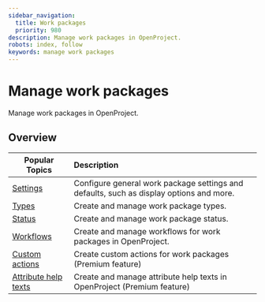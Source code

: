 ```yaml
---
sidebar_navigation:
  title: Work packages
  priority: 980
description: Manage work packages in OpenProject.
robots: index, follow
keywords: manage work packages
---
```

# Manage work packages

Manage work packages in OpenProject.

## Overview

| Popular Topics                               | Description                                                  |
| -------------------------------------------- | :----------------------------------------------------------- |
| [Settings](work-package-settings)            | Configure general work package settings and defaults, such as display options and more. |
| [Types](work-package-types)                  | Create and manage work package types.                        |
| [Status](work-package-status)                | Create and manage work package status.                       |
| [Workflows](work-package-workflows)          | Create and manage workflows for work packages in OpenProject. |
| [Custom actions](custom-actions)             | Create custom actions for work packages (Premium feature)    |
| [Attribute help texts](attribute-help-texts) | Create and manage attribute help texts in OpenProject (Premium feature) |

